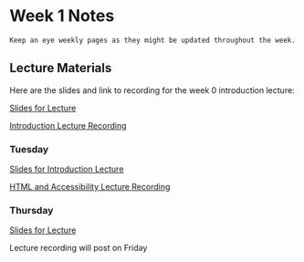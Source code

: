 Week 1 Notes
============================

```{note}
Keep an eye weekly pages as they might be updated throughout the week.
```

## Lecture Materials

Here are the slides and link to recording for the week 0 introduction lecture:


<a href="../resources/9_22_22-introduction_history.pdf" >Slides for Lecture</a>


[Introduction Lecture Recording](https://uci.yuja.com/V/Video?v=6026416&node=26914404&a=89006746&autoplay=1)

### Tuesday

<a href="../resources/9_27_22-html_accessibility.pdf" >Slides for Introduction Lecture</a>


[HTML and Accessibility Lecture Recording](https://uci.yuja.com/V/Video?v=6050313&node=27043199&a=563914261&autoplay=1)

### Thursday

<a href="../resources/9_29_22-css.pdf" >Slides for Lecture</a>

Lecture recording will post on Friday
